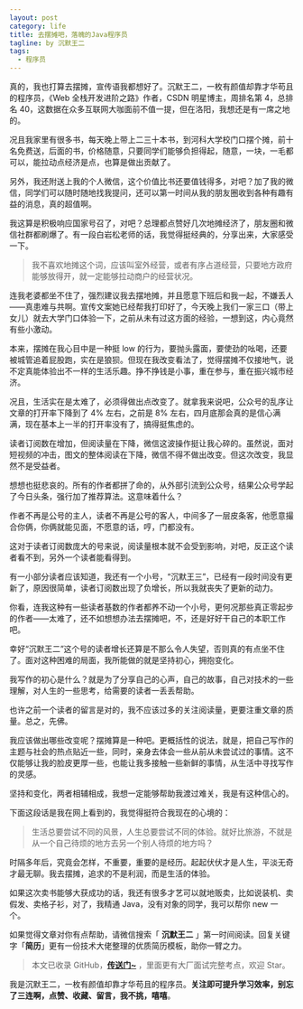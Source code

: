 ```yaml
---
layout: post
category: life
title: 去摆摊吧，落魄的Java程序员
tagline: by 沉默王二
tags: 
  - 程序员
---
```


真的，我也打算去摆摊，宣传语我都想好了。沉默王二，一枚有颜值却靠才华苟且的程序员，《Web 全栈开发进阶之路》作者，CSDN 明星博主，周排名第 4，总排名 40，这数据在众多互联网大咖面前不值一提，但在洛阳，我想还是有一席之地的。

<!--more-->


况且我家里有很多书，每天晚上带上二三十本书，到河科大学校门口摆个摊，前十名免费送，后面的书，价格随意，只要同学们能够负担得起，随意，一块，一毛都可以，能拉动点经济是点，也算是做出贡献了。

另外，我还附送上我的个人微信，这个价值比书还要值钱得多，对吧？加了我的微信，同学们可以随时随地找我提问，还可以第一时间从我的朋友圈收到各种有趣有益的消息，真的超值啊。

我这算是积极响应国家号召了，对吧？总理都点赞好几次地摊经济了，朋友圈和微信社群都刷爆了。有一段白岩松老师的话，我觉得挺经典的，分享出来，大家感受一下。

>我不喜欢地摊这个词，应该叫室外经营，或者有序占道经营，只要地方政府能够放得开，就一定能够拉动商户的经营状况。

连我老婆都坐不住了，强烈建议我去摆地摊，并且愿意下班后和我一起，不嫌丢人——真患难与共啊。宣传文案她已经帮我打印好了，今天晚上我们一家三口（带上女儿）就去大学门口体验一下，之前从未有过这方面的经验，一想到这，内心竟然有些小激动。

本来，摆摊在我心目中是一种挺 low 的行为，要抛头露面，要使劲的吆喝，还要被城管追着屁股跑，实在是狼狈。但现在我改变看法了，觉得摆摊不仅接地气，说不定真能体验出不一样的生活乐趣。挣不挣钱是小事，重在参与，重在振兴城市经济。

况且，生活实在是太难了，必须得做出点改变了。就拿我来说吧，公众号的乱序让文章的打开率下降到了 4% 左右，之前是 8% 左右，四月底那会真的是信心满满，现在基本上一半的打开率没有了，搞得挺焦虑的。

读者订阅数在增加，但阅读量在下降，微信这波操作挺让我心碎的。虽然说，面对短视频的冲击，图文的整体阅读在下降，微信不得不做出改变。但这次改变，我显然不是受益者。

想想也挺悲哀的。所有的作者都拼了命的，从外部引流到公众号，结果公众号学起了今日头条，强行加了推荐算法。这意味着什么？

作者不再是公号的主人，读者不再是公号的客人，中间多了一层皮条客，他愿意撮合你俩，你俩就能见面，不愿意的话，哼，门都没有。

这对于读者订阅数庞大的号来说，阅读量根本就不会受到影响，对吧，反正这个读者看不到，另外一个读者能看得到。

有一小部分读者应该知道，我还有一个小号，“沉默王三”，已经有一段时间没有更新了，原因很简单，读者订阅数出现了负增长，所以我就丧失了更新的动力。

你看，连我这种有一些读者基数的作者都养不动一个小号，更何况那些真正零起步的作者——太难了，还不如想想办法去摆摊吧，不，还是好好干自己的本职工作吧。

幸好“沉默王二”这个号的读者增长还算是不那么令人失望，否则真的有点坐不住了。面对这种困难的局面，我所能做的就是坚持初心，拥抱变化。

我写作的初心是什么？就是为了分享自己的心声，自己的故事，自己对技术的一些理解，对人生的一些思考，给需要的读者一丢丢帮助。

也许之前一个读者的留言是对的，我不应该过多的关注阅读量，更要注重文章的质量。总之，先佛。

我应该做出哪些改变呢？摆摊算是一种吧。更概括性的说法，就是，把自己写作的主题与社会的热点贴近一些，同时，亲身去体会一些从前从未尝试过的事情。这不仅能够让我的脸皮更厚一些，也能让我多接触一些新鲜的事情，从生活中寻找写作的灵感。

坚持和变化，两者相辅相成，我想一定能够帮助我渡过难关，我是有这种信心的。

下面这段话是我在网上看到的，我觉得挺符合我现在的心境的：

>生活总要尝试不同的风景，人生总要尝试不同的体验。就好比旅游，不就是从一个自己待烦的地方去另一个别人待烦的地方吗？

时隔多年后，究竟会怎样，不重要，重要的是经历。起起伏伏才是人生，平淡无奇才最无聊。我去摆摊，追求的不是利润，而是生活的体验。

如果这次卖书能够大获成功的话，我还有很多才艺可以就地贩卖，比如说装机、卖假发、卖格子衫，对了，我精通 Java，没有对象的同学，我可以帮你 new 一个。

如果觉得文章对你有点帮助，请微信搜索「 **沉默王二** 」第一时间阅读。回复关键字「**简历**」更有一份技术大佬整理的优质简历模板，助你一臂之力。

>本文已收录 GitHub，[**传送门~**](https://github.com/qinggee/itwanger.github.io) ，里面更有大厂面试完整考点，欢迎 Star。

我是沉默王二，一枚有颜值却靠才华苟且的程序员。**关注即可提升学习效率，别忘了三连啊，点赞、收藏、留言，我不挑，嘻嘻**。






